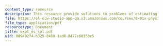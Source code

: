```yaml
---
content_type: resource
description: This resource provide solutions to problems of estimating a second experiment.
file: https://ol-ocw-studio-app-qa.s3.amazonaws.com/courses/8-01x-physics-i-classical-mechanics-with-an-experimental-focus-fall-2002/08940274b32984881ad88477c60359c5_expt_es_sol.pdf
file_type: application/pdf
resourcetype: Document
title: expt_es_sol.pdf
uid: 08940274-b329-8488-1ad8-8477c60359c5
---
```

